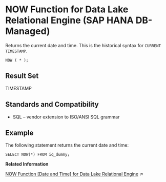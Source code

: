 <!-- loiob711c800f2a640d9a76cba57c849f3f4 -->

# NOW Function for Data Lake Relational Engine \(SAP HANA DB-Managed\)

Returns the current date and time. This is the historical syntax for `CURRENT TIMESTAMP`.



```
NOW ( * );
```



<a name="loiob711c800f2a640d9a76cba57c849f3f4__section_gzr_znn_vrb"/>

## Result Set

TIMESTAMP



<a name="loiob711c800f2a640d9a76cba57c849f3f4__section_vgc_14n_vrb"/>

## Standards and Compatibility

-   SQL – vendor extension to ISO/ANSI SQL grammar



<a name="loiob711c800f2a640d9a76cba57c849f3f4__section_rwv_14n_vrb"/>

## Example

The following statement returns the current date and time:

```
SELECT NOW(*) FROM iq_dummy;
```

**Related Information**  


[NOW Function \[Date and Time\] for Data Lake Relational Engine](https://help.sap.com/viewer/19b3964099384f178ad08f2d348232a9/2023_4_QRC/en-US/a568dfde84f210159d57b7ca3bb6ca84.html "Returns the current date and time. This is the historical syntax for CURRENT TIMESTAMP.") :arrow_upper_right:

